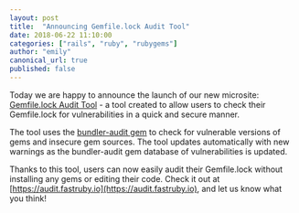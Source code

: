 ```yaml
---
layout: post
title:  "Announcing Gemfile.lock Audit Tool"
date: 2018-06-22 11:10:00
categories: ["rails", "ruby", "rubygems"]
author: "emily"
canonical_url: true
published: false
---
```


Today we are happy to announce the launch of our new microsite: [Gemfile.lock Audit Tool](https://audit.fastruby.io) - a tool created to allow users to check their Gemfile.lock for vulnerabilities in a quick and secure manner.

<!--more-->

The tool uses the [bundler-audit gem](https://github.com/rubysec/bundler-audit) to check for vulnerable versions of gems and insecure gem sources. The tool updates automatically with new warnings as the bundler-audit gem database of vulnerabilities is updated.

Thanks to this tool, users can now easily audit their Gemfile.lock without installing any gems or editing their code. Check it out at [https://audit.fastruby.io](https://audit.fastruby.io), and let us know what you think!
